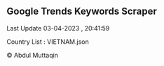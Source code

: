 

## Google Trends Keywords Scraper 
 
Last Update 03-04-2023 , 20:41:59

Country List :
VIETNAM.json



© Abdul Muttaqin 
